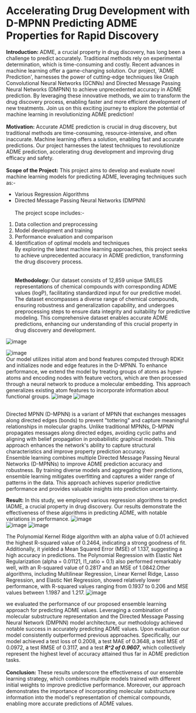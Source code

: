 # Accelerating Drug Development with D-MPNN Predicting ADME Properties for Rapid Discovery

**Introduction:**
ADME, a crucial property in drug discovery, has long been a challenge to predict accurately. Traditional methods rely on experimental determination, which is time-consuming and costly. Recent advances in machine learning offer a game-changing solution. Our project, 'ADME Prediction', harnesses the power of cutting-edge techniques like Graph Convolutional Neural Networks (GCNNs) and Directed Message Passing Neural Networks (DMPNN) to achieve unprecedented accuracy in ADME prediction. By leveraging these innovative methods, we aim to transform the drug discovery process, enabling faster and more efficient development of new treatments. Join us on this exciting journey to explore the potential of machine learning in revolutionizing ADME prediction!<br><br>
**Motivation:**
Accurate ADME prediction is crucial in drug discovery, but traditional methods are time-consuming, resource-intensive, and often inaccurate. Machine learning offers a solution, enabling fast and accurate predictions. Our project harnesses the latest techniques to revolutionize ADME prediction, accelerating drug development and improving drug efficacy and safety.<br><br>
**Scope of the Project:**
This project aims to develop and evaluate novel machine learning models for predicting ADME, leveraging techniques such as:-    
+ Various Regression Algorithms
+ Directed Message Passing Neural Networks (DMPNN)    <br>                                          
The project scope includes:-                                                                           
1. Data collection and preprocessing                                                                  
2. Model development and training                                                                 
3. Performance evaluation and comparison                                                     
4. Identification of optimal models and techniques<br>
By exploring the latest machine learning approaches, this project seeks to achieve unprecedented accuracy in ADME prediction, transforming the drug discovery process.<br><br><br>
**Methodology:**
Our dataset consists of 12,859 unique SMILES representations of chemical compounds with corresponding ADME values (logP), facilitating standardized input for our predictive model. The dataset encompasses a diverse range of chemical compounds, ensuring robustness and generalization capability, and undergoes preprocessing steps to ensure data integrity and suitability for predictive modeling. This comprehensive dataset enables accurate ADME predictions, enhancing our understanding of this crucial property in drug discovery and development.

![image](https://github.com/sid563/Accelerating-Drug-Development-with-D-MPNN-Predicting-ADME-Properties-for-Rapid-Discovery/assets/111000492/6676f481-d6da-42cb-8a28-f6b44f5b7ae7)


![image](https://github.com/sid563/Accelerating-Drug-Development-with-D-MPNN-Predicting-ADME-Properties-for-Rapid-Discovery/assets/111000492/d3bf1fcc-3c7f-4261-a721-45ff56b590be)  <br>
Our model utilizes initial atom and bond features computed through RDKit and initializes node and edge features in the D-MPNN. To enhance performance, we extend the model by treating groups of atoms as hyper-atoms and encoding nodes with feature vectors, which are then processed through a neural network to produce a molecular embedding. This approach generalizes existing atom features to incorporate information about functional groups.
![image](https://github.com/sid563/Accelerating-Drug-Development-with-D-MPNN-Predicting-ADME-Properties-for-Rapid-Discovery/assets/111000492/25adc9d3-5353-4264-a47e-2172f47dac22)
![image](https://github.com/sid563/Accelerating-Drug-Development-with-D-MPNN-Predicting-ADME-Properties-for-Rapid-Discovery/assets/111000492/9ff9a0b3-ae58-4b28-8b8b-9f7eba2a8bdf)

<br>
Directed MPNN (D-MPNN) is a variant of MPNN that exchanges messages along directed edges (bonds) to prevent "tottering" and capture meaningful relationships in molecular graphs. Unlike traditional MPNNs, D-MPNN propagates messages along directed edges, avoiding cyclic paths and aligning with belief propagation in probabilistic graphical models. This approach enhances the network's ability to capture structural characteristics and improve property prediction accuracy.
<br>
Ensemble learning combines multiple Directed Message Passing Neural Networks (D-MPNNs) to improve ADME prediction accuracy and robustness. By training diverse models and aggregating their predictions, ensemble learning mitigates overfitting and captures a wider range of patterns in the data. This approach achieves superior predictive performance and provides valuable insights into prediction uncertainty.
<br>

**Result:**
In this study, we employed various regression algorithms to predict lADME, a crucial property in drug discovery. Our results demonstrate the effectiveness of these algorithms in predicting ADME, with notable variations in performance.
![image](https://github.com/sid563/Accelerating-Drug-Development-with-D-MPNN-Predicting-ADME-Properties-for-Rapid-Discovery/assets/111000492/e23c815d-3335-4abd-9c35-997fb0afecc9)
<br>
![image](https://github.com/sid563/Accelerating-Drug-Development-with-D-MPNN-Predicting-ADME-Properties-for-Rapid-Discovery/assets/111000492/6c80c1ad-27d9-4672-a8d4-d4181caa7ce3)
![image](https://github.com/sid563/Accelerating-Drug-Development-with-D-MPNN-Predicting-ADME-Properties-for-Rapid-Discovery/assets/111000492/070152f7-b5dd-4449-97b9-21bd4bb8e297)

The Polynomial Kernel Ridge algorithm with an alpha value of 0.01 achieved the highest R-squared value of 0.2464, indicating a strong goodness of fit. Additionally, it yielded a Mean Squared Error (MSE) of 1.137, suggesting a high accuracy in predictions. The Polynomial Regression with Elastic Net Regularization (alpha = 0.01121, l1_ratio = 0.1) also performed remarkably well, with an R-squared value of 0.2817 and an MSE of 1.0842.Other algorithms, including Multilinear Regression, Linear Kernel Ridge, Lasso Regression, and Elastic Net Regression, showed relatively lower performance, with R-squared values ranging from 0.1937 to 0.206 and MSE values between 1.1987 and 1.217.
![image](https://github.com/sid563/Accelerating-Drug-Development-with-D-MPNN-Predicting-ADME-Properties-for-Rapid-Discovery/assets/111000492/88917316-8349-4d5f-9c5c-9b11b918d09c)

we evaluated the performance of our proposed ensemble learning approach for predicting ADME values. Leveraging a combination of molecular substructure representation and the Directed Message Passing Neural Network (DMPNN) model architecture, our methodology achieved notable success in accurately predicting ADME values. Upon evaluation our model consistently outperformed previous approaches. Specifically, our model achieved a test loss of 0.2008, a test MAE of 0.3648, a test MSE of 0.0972, a test RMSE of 0.3117, and a test **_R^2 of 0.9607_**, which collectively represent the highest level of accuracy attained thus far in ADME prediction tasks. <br> <br>
**Conclusion:**
These results underscore the effectiveness of our ensemble learning strategy, which combines multiple models trained with different initial weights to improve predictive performance. Moreover, our approach demonstrates the importance of incorporating molecular substructure information into the model's representation of chemical compounds, enabling more accurate predictions of ADME values.














